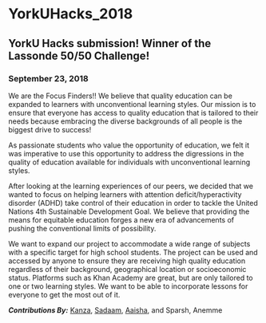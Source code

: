 # YorkUHacks_2018
## YorkU Hacks submission! Winner of the Lassonde 50/50 Challenge!
### September 23, 2018

We are the Focus Finders!! We believe that quality education can be expanded to learners with unconventional learning styles. Our mission is to ensure that everyone has access to quality education that is tailored to their needs because embracing the diverse backgrounds of all people is the biggest drive to success!

As passionate students who value the opportunity of education, we felt it was imperative to use this opportunity to address the digressions in the quality of education available for individuals with unconventional learning styles.

After looking at the learning experiences of our peers, we decided that we wanted to focus on helping learners with attention deficit/hyperactivity disorder (ADHD) take control of their education in order to tackle the United Nations 4th Sustainable Development Goal. We believe that providing the means for equitable education forges a new era of advancements of pushing the conventional limits of possibility.

We want to expand our project to accommodate a wide range of subjects with a specific target for high school students. The project can be used and accessed by anyone to ensure they are receiving high quality education regardless of their background, geographical location or socioeconomic status. Platforms such as Khan Academy are great, but are only tailored to one or two learning styles. We want to be able to incorporate lessons for everyone to get the most out of it.


***Contributions By:*** [Kanza](https://www.linkedin.com/in/kanzash/), [Sadaam](https://www.linkedin.com/in/sadaam-ahmed-66b52a114/), [Aaisha](http://www.linkedin.com/in/aaisha-ameen), and Sparsh, Anemme

